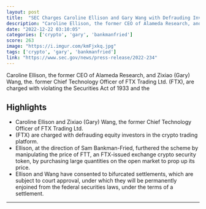 ```yaml
---
layout: post
title:  "SEC Charges Caroline Ellison and Gary Wang with Defrauding Investors in Crypto Asset Trading Platform FTX"
description: "Caroline Ellison, the former CEO of Alameda Research, and Zixiao (Gary) Wang, the. former Chief Technology Officer of FTX Trading Ltd. (FTX), are charged with violating the Securities Act of 1933 and the"
date: "2022-12-22 03:10:05"
categories: ['crypto', 'gary', 'bankmanfried']
score: 263
image: "https://i.imgur.com/kmFjxkq.jpg"
tags: ['crypto', 'gary', 'bankmanfried']
link: "https://www.sec.gov/news/press-release/2022-234"
---
```


Caroline Ellison, the former CEO of Alameda Research, and Zixiao (Gary) Wang, the. former Chief Technology Officer of FTX Trading Ltd. (FTX), are charged with violating the Securities Act of 1933 and the

## Highlights

- Caroline Ellison and Zixiao (Gary) Wang, the former Chief Technology Officer of FTX Trading Ltd.
- (FTX) are charged with defrauding equity investors in the crypto trading platform.
- Ellison, at the direction of Sam Bankman-Fried, furthered the scheme by manipulating the price of FTT, an FTX-issued exchange crypto security token, by purchasing large quantities on the open market to prop up its price.
- Ellison and Wang have consented to bifurcated settlements, which are subject to court approval, under which they will be permanently enjoined from the federal securities laws, under the terms of a settlement.

---
